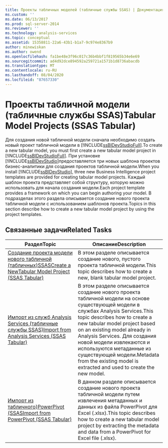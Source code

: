 ```yaml
---
title: Проекты табличных моделей (табличные службы SSAS) | Документация Майкрософт
ms.custom: ''
ms.date: 06/13/2017
ms.prod: sql-server-2014
ms.reviewer: ''
ms.technology: analysis-services
ms.topic: conceptual
ms.assetid: 15358811-22a6-43b1-b1a7-9c974e8367b9
author: minewiskan
ms.author: owend
ms.openlocfilehash: fa1be48e3f96c017c36b4bbf1f819565b34e6e69
ms.sourcegitcommit: ad4d92dce894592a259721a1571b1d8736abacdb
ms.translationtype: MT
ms.contentlocale: ru-RU
ms.lasthandoff: 08/04/2020
ms.locfileid: "87657330"
---
```

# <a name="tabular-model-projects-ssas-tabular"></a><span data-ttu-id="5831a-102">Проекты табличной модели (табличные службы SSAS)</span><span class="sxs-lookup"><span data-stu-id="5831a-102">Tabular Model Projects (SSAS Tabular)</span></span>
  <span data-ttu-id="5831a-103">Для создания новой табличной модели сначала необходимо создать новый проект табличной модели в [!INCLUDE[ssBIDevStudioFull](../../includes/ssbidevstudiofull-md.md)].</span><span class="sxs-lookup"><span data-stu-id="5831a-103">To create a new tabular model, you must first create a new tabular model project in [!INCLUDE[ssBIDevStudioFull](../../includes/ssbidevstudiofull-md.md)].</span></span> <span data-ttu-id="5831a-104">При установке [!INCLUDE[ssBIDevStudio](../../includes/ssbidevstudio-md.md)]предоставляется три новых шаблона проектов бизнес-аналитики для создания проектов табличной модели.</span><span class="sxs-lookup"><span data-stu-id="5831a-104">When you install [!INCLUDE[ssBIDevStudio](../../includes/ssbidevstudio-md.md)], three new Business Intelligence project templates are provided for creating tabular model projects.</span></span> <span data-ttu-id="5831a-105">Каждый шаблон проекта представляет собой структуру, которую можно использовать для начала создания модели.</span><span class="sxs-lookup"><span data-stu-id="5831a-105">Each project template provides a framework on which you can begin authoring your model.</span></span> <span data-ttu-id="5831a-106">В подразделах этого раздела описывается создание нового проекта табличной модели с использованием шаблонов проекта.</span><span class="sxs-lookup"><span data-stu-id="5831a-106">Topics in this section describe how to create a new tabular model project by using the project templates.</span></span>  
  
## <a name="related-tasks"></a><span data-ttu-id="5831a-107">Связанные задачи</span><span class="sxs-lookup"><span data-stu-id="5831a-107">Related Tasks</span></span>  
  
|<span data-ttu-id="5831a-108">Раздел</span><span class="sxs-lookup"><span data-stu-id="5831a-108">Topic</span></span>|<span data-ttu-id="5831a-109">Описание</span><span class="sxs-lookup"><span data-stu-id="5831a-109">Description</span></span>|  
|-----------|-----------------|  
|[<span data-ttu-id="5831a-110">Создание проекта модели нового табличной &#40;табличных&#41;SSAS</span><span class="sxs-lookup"><span data-stu-id="5831a-110">Create a NewTabular Model Project &#40;SSAS Tabular&#41;</span></span>](create-a-new-tabular-model-project-analysis-services.md)|<span data-ttu-id="5831a-111">В этом разделе описывается создание нового, пустого проекта табличной модели.</span><span class="sxs-lookup"><span data-stu-id="5831a-111">This topic describes how to create a new, blank tabular model project.</span></span>|  
|[<span data-ttu-id="5831a-112">Импорт из служб Analysis Services (табличные службы SSAS)</span><span class="sxs-lookup"><span data-stu-id="5831a-112">Import from Analysis Services &#40;SSAS Tabular&#41;</span></span>](import-from-analysis-services-ssas-tabular.md)|<span data-ttu-id="5831a-113">В этом разделе описывается создание нового проекта табличной модели на основе существующей модели в службах Analysis Services.</span><span class="sxs-lookup"><span data-stu-id="5831a-113">This topic describes how to create a new tabular model project based on an existing model already in Analysis Services.</span></span> <span data-ttu-id="5831a-114">Для создания новой модели извлекаются и используются метаданные из существующей модели.</span><span class="sxs-lookup"><span data-stu-id="5831a-114">Metadata from the existing model is extracted and used to create the new model.</span></span>|  
|[<span data-ttu-id="5831a-115">Импорт из табличного&#41;PowerPivot &#40;SSAS</span><span class="sxs-lookup"><span data-stu-id="5831a-115">Import from PowerPivot &#40;SSAS Tabular&#41;</span></span>](import-from-power-pivot-ssas-tabular.md)|<span data-ttu-id="5831a-116">В данном разделе описывается создание нового проекта табличной модели путем извлечения метаданных и данных из файла PowerPivot для Excel (.xlsx).</span><span class="sxs-lookup"><span data-stu-id="5831a-116">This topic describes how to create a new tabular model project by extracting the metadata and data from a PowerPivot for Excel file (.xlsx).</span></span>|  
  
  
